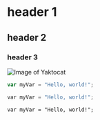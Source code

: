 # header 1
## header 2
### header 3

![Image of Yaktocat](https://octodex.github.com/images/yaktocat.png)

``` javascript
var myVar = "Hello, world!";
```

``` C
var myVar = "Hello, world!";
```

```
var myVar = "Hello, world!";
```
